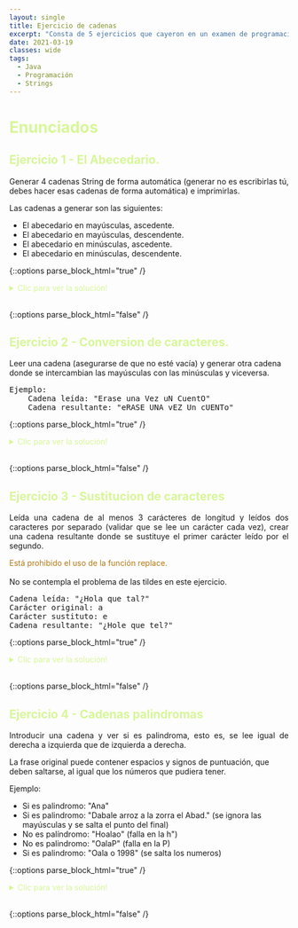 ```yaml
---
layout: single
title: Ejercicio de cadenas
excerpt: "Consta de 5 ejercicios que cayeron en un examen de programación sobre cadenas"
date: 2021-03-19
classes: wide
tags:
  - Java
  - Programación
  - Strings
---
```


<h1 style="color:#d7f798">Enunciados</h1>

<h2 style="color:#d7f798">Ejercicio 1 - El Abecedario.</h2>

<p align="justify">
Generar 4 cadenas String de forma automática (generar no es escribirlas tú, debes hacer esas cadenas de forma automática) e imprimirlas.</p>

<p>Las cadenas a generar son las siguientes:</p>
<ul>
    <li>El abecedario en mayúsculas, ascedente.</li>
    <li>El abecedario en mayúsculas, descendente.</li>
    <li>El abecedario en minúsculas, ascedente.</li>
    <li>El abecedario en minúsculas, descendente.</li>
</ul>

{::options parse_block_html="true" /}

<details><summary markdown="span" style="color:#d7f798">Clic para ver la solución!</summary>

 ```java 
    
    public class Ejercicio1 {
        
        public static void main(String[] args) {
            
            System.out.println("Abecedario mayuscula ascendente: " + generarAbcMayusAsc());
            System.out.println("Abecedario mayuscula ascendente: " + generarAbcMayusDesc());
            System.out.println("Abecedario minuscula ascendente: " + generarAbcMinusAsc());
            System.out.println("Abecedario minusculas ascendente: " + generarAbcMinusDesc());
        }
        
        public static String generarAbcMayusAsc() {
            String abecedario = "";
            for (int i = 65; i <= 90; i++) {
                abecedario += Character.toString(i);
            }
            return abecedario;
        }
        
        public static String generarAbcMayusDesc() {
            String abecedario = "";
            for (int i = 90; i >= 65; i--) {
                abecedario += Character.toString(i);
            }
            return abecedario;
        }
        
        public static String generarAbcMinusAsc() {
            String abecedario = "";
            for (int i = 97; i <= 122; i++) {
                abecedario += Character.toString(i);
            }
            return abecedario;
        }
        
        public static String generarAbcMinusDesc() {
            String abecedario = "";
            for (int i = 122; i >= 97; i--) {
                abecedario += Character.toString(i);
            }
            return abecedario;
        }
    }

```
</details>
<br/>

{::options parse_block_html="false" /}

<h2 style="color:#d7f798">Ejercicio 2 - Conversion de caracteres.</h2>

<p>Leer una cadena (asegurarse de que no esté vacía) y generar otra cadena donde se intercambian las mayúsculas con las minúsculas y viceversa.</p>
<pre>
Ejemplo:
    Cadena leída: "Erase una Vez uN CuentO"
    Cadena resultante: "eRASE UNA vEZ Un cUENTo"
</pre>

{::options parse_block_html="true" /}

<details><summary markdown="span" style="color:#d7f798">Clic para ver la solución!</summary>

 ```java 
    
import java.util.Scanner;

    public class Ejercicio3 {

        public static void main(String[] args) {
            Scanner teclado = new Scanner(System.in);
            
            String cadena = pedirCadena(teclado);
            System.out.println("Cadena original "+cadena);
            System.out.println("Cadena reemplazada "+reemplazarCadena(cadena));
            
            teclado.close();
        }
        
        /**
        * Método para pedir una cadena y asegurarnos de volver a pedirla en caso de que sea vacía o un espacio.
        * @param entrada
        * @return
        */
        public static String pedirCadena(Scanner entrada) {
            System.out.println("Introduce una cadena para intercambiar entre mayuscula y minusculas");
            String cadena = "";
            do {
                cadena = entrada.nextLine();
                if (cadena.isEmpty() || cadena.isBlank()) {
                    System.out.println("No se puede dejar la cadena vacía, inserte una de nuevo");
                }
            }while(cadena.isEmpty() || cadena.isBlank());
            
            return cadena;
        }
        
        /**
        * Comprobamos médiante el código ascii si es mayúsculas o minúscula para convertirla a la opuesta.
        * @param cadena
        * @return
        */
        public static String reemplazarCadena(String cadena) {
            String reemplazada = "";
            for (int i = 0; i < cadena.length(); i++) {
                char caracter = cadena.charAt(i);
                if ((int) caracter >= 65 && (int) caracter <=90 ) {
                    reemplazada += Character.toString(caracter).toLowerCase();
                }else if ((int) caracter >= 97 && (int) caracter <= 122) {
                    reemplazada += Character.toString(caracter).toUpperCase();
                }else {
                    reemplazada += Character.toString(caracter);
                }
            }
            return reemplazada;
        }
    }

```
</details>
<br/>

{::options parse_block_html="false" /}

<h2 style="color:#d7f798">Ejercicio 3 - Sustitucion de caracteres</h2>

<p align="justify">Leída una cadena de al menos 3 carácteres de longitud y leídos dos caracteres por separado (validar que se lee un carácter cada vez), crear una cadena resultante donde se sustituye el primer carácter leído por el segundo.</p>

<p><span style="color:#B47815">Está prohibido el uso de la función replace.</span><br><br>No se contempla el problema de las tildes en este ejercicio.</p>

<pre>
Cadena leída: "¿Hola que tal?"
Carácter original: a
Carácter sustituto: e
Cadena resultante: "¿Hole que tel?"
</pre>

{::options parse_block_html="true" /}

<details><summary markdown="span" style="color:#d7f798">Clic para ver la solución!</summary>

 ```java 
    
import java.util.Scanner;

public class Ejercicio4 {

	public static void main(String[] args) {
		Scanner entrada = new Scanner(System.in);
		String cadena = "";
		String original = "";
		String sustituir = "";
		do {
			System.out.println("Introduce una cadena para reemplazar un caracter por otro");
			cadena = entrada.nextLine();
			System.out.println("Introduce el caracter original");
			original = entrada.next();
			System.out.println("Introduce el caracter para sustituir");
			sustituir = entrada.next();
			
		}while(cadena.length() < 3 && original.length() != 1 && sustituir.length() != 1);
		entrada.close();
		System.out.println("La cadena original es: "+cadena);
		System.out.println("La cadena sustituida es: "+reemplazarCaracter(cadena, original.charAt(0), sustituir.charAt(0)));
	}
	
	public static String reemplazarCaracter(String cadena, char original, char sustituir) {
		String reemplazada = "";
		for (int i = 0; i < cadena.length(); i++) {
			if (cadena.charAt(i) == original) {
				reemplazada += Character.toString(sustituir);
			}else {
				reemplazada += cadena.charAt(i);
			}
		}
		return reemplazada;
	}
}

```
</details>
<br/>

{::options parse_block_html="false" /}

<h2 style="color:#d7f798">Ejercicio 4 - Cadenas palindromas</h2>

<p align="justify">Introducir una cadena y ver si es palindroma, esto es, se lee igual de derecha a izquierda que de izquierda a derecha.</p>

<p>La frase original puede contener espacios y signos de puntuación, que deben saltarse, al igual que los números que pudiera tener.

Ejemplo:

<ul>
    <li>Si es palindromo: "Ana"</li>
    <li>Si es palindromo: "Dabale arroz a la zorra el Abad." (se ignora las mayúsculas y se salta el punto del final)</li>
    <li>No es palíndromo: "Hoalao" (falla en la h")</li>
    <li>No es palindromo: "OalaP" (falla en la P)</li>
    <li>Si es palindromo: "Oala o 1998" (se salta los numeros)</li>
</ul>
</p>

{::options parse_block_html="true" /}

<details><summary markdown="span" style="color:#d7f798">Clic para ver la solución!</summary>

 ```java 
    
import java.util.Scanner;

public class Ejercicio5 {

	public static void main(String[] args) {
		Scanner entrada = new Scanner(System.in);
		System.out.println("Introduce una cadena para comprobar si es palindroma");
		String cadena = entrada.nextLine();
		if (isPalindrome(cadena.toLowerCase())) {
			System.out.println("Es palindroma");
		}else {
			System.out.println("No es palindroma");
		}
		entrada.close();

	}
	
	static boolean isPalindrome(String str) 
    {   
        int i = 0, j = str.length() - 1; 
  
        while (i < j) { 
        	
        	while((int) str.charAt(i) < 97 || (int) str.charAt(i) > 122) {
        		i++;
        	}  
        	
        	while((int) str.charAt(j) < 97 || (int) str.charAt(j) > 122) {
        		j--;
        	} 
  
            if (str.charAt(i) != str.charAt(j)) {
            	return false;
            }

            i++; 
            j--; 
        } 
        return true; 
    } 
}
```
</details>
<br/>

{::options parse_block_html="false" /}
